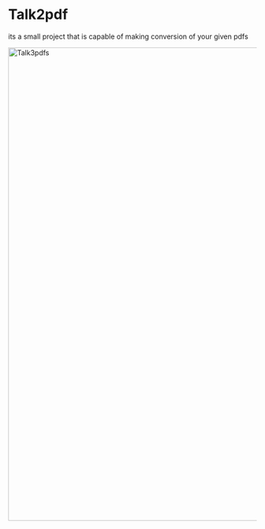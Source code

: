 # Talk2pdf
its a small project that is capable of making conversion of your given pdfs

<img width="959" alt="Talk3pdfs" src="https://github.com/gitadityakumar/Talk2pdf/assets/100260222/5d8b46f5-1bd8-4515-9c11-0dc93dc2dc56">
